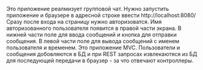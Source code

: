 Это приложение реалмизует групповой чат. Нужно запустить приложение и браузере в адресной строке ввести http://localhost:8080/
Сразу после входа на страницу нужно авторизоватся. Имя авторизованного пользователя появится в правой части экрана. В нижней части поле для ввода сообщений и кнопка для отправки сообщения.
В левой части поле для вывода сообщений с именем пользователя и временем.
Это приложение MVC. Пользователи и сообщения добовляются в БД и при REST запросах извлекаютяся из БД для последующей передачи в браузер - за что отвечают контроллеры.
